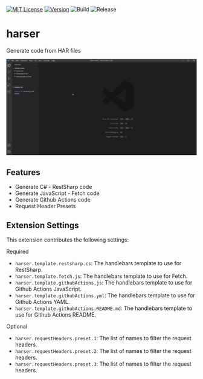 [![MIT License](https://img.shields.io/github/license/danzelbel/harser)](https://github.com/danzelbel/harser/blob/master/LICENSE)
[![Version](https://vsmarketplacebadge.apphb.com/version/danzelbel.harser.svg)](https://marketplace.visualstudio.com/items?itemName=danzelbel.harser)
![Build](https://github.com/danzelbel/harser/workflows/build/badge.svg)
![Release](https://github.com/danzelbel/harser/workflows/release/badge.svg)

# harser

Generate code from HAR files

![features](images/readme/preview.gif)

## Features

- Generate C# - RestSharp code
- Generate JavaScript - Fetch code
- Generate Github Actions code
- Request Header Presets

## Extension Settings

This extension contributes the following settings:

Required
- `harser.template.restsharp.cs`: The handlebars template to use for RestSharp.
- `harser.template.fetch.js`: The handlebars template to use for Fetch.
- `harser.template.githubActions.js`: The handlebars template to use for Github Actions JavaScript.
- `harser.template.githubActions.yml`: The handlebars template to use for Github Actions YAML.
- `harser.template.githubActions.README.md`: The handlebars template to use for Github Actions README.

Optional
- `harser.requestHeaders.preset.1`: The list of names to filter the request headers.
- `harser.requestHeaders.preset.2`: The list of names to filter the request headers.
- `harser.requestHeaders.preset.3`: The list of names to filter the request headers.